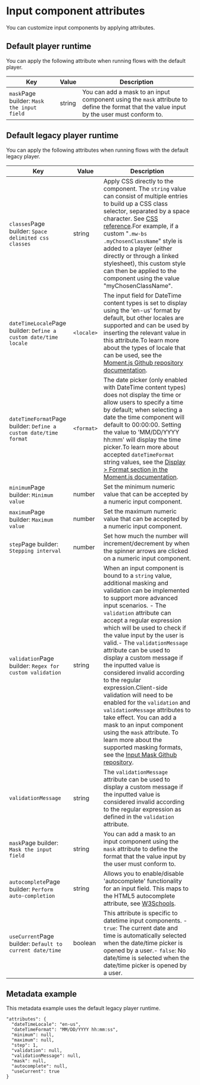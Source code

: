 # Input component attributes

<head>
  <meta name="guidename" content="Flow"/>
  <meta name="context" content="GUID-c8e12a29-a41d-44c4-ae3b-1bf55b1f0b3c"/>
</head>

You can customize input components by applying attributes.

## Default player runtime

You can apply the following attribute when running flows with the default player.

| Key            | Value   | Description |
|----------------|---------|-------------|
| `mask`Page builder: `Mask the input field` | string  | You can add a mask to an input component using the `mask` attribute to define the format that the value input by the user must conform to. |


## Default legacy player runtime 

You can apply the following attributes when running flows with the default legacy player.

| Key            | Value   | Description                                                                  |
|----------------|---------|----------------------------------------------------------------------------------------------------------|
| `classes`Page builder: `Space delimited css classes` | string  | Apply CSS directly to the component. The `string` value can consist of multiple entries to build up a CSS class selector, separated by a space character. See [CSS reference](r-flo-CSS_Reference_d32122b8-0f11-47be-91c6-6986575f933e.md).For example, if a custom "`.mw-bs .myChosenClassName`" style is added to a player (either directly or through a linked stylesheet), this custom style can then be applied to the component using the value "myChosenClassName". |
| `dateTimeLocale`Page builder: `Define a custom date/time locale` | `<locale>`  | The input field for DateTime content types is set to display using the 'en-us' format by default, but other locales are supported and can be used by inserting the relevant value in this attribute.To learn more about the types of locale that can be used, see the [Moment.js Github repository documentation](https://github.com/moment/moment/tree/develop/locale). |
| `dateTimeFormat`Page builder: `Define a custom date/time format` | `<format>` | The date picker (only enabled with DateTime content types) does not display the time or allow users to specify a time by default; when selecting a date the time component will default to 00:00:00. Setting the value to 'MM/DD/YYYY hh:mm' will display the time picker.To learn more about accepted `dateTimeFormat` string values, see the [Display > Format section in the Moment.js documentation](https://momentjs.com/docs). |
| `minimum`Page builder: `Minimum value` | number | Set the minimum numeric value that can be accepted by a numeric input component. |
| `maximum`Page builder: `Maximum value` | number | Set the maximum numeric value that can be accepted by a numeric input component. |
| `step`Page builder: `Stepping interval` | number | Set how much the number will increment/decrement by when the spinner arrows are clicked on a numeric input component. |
| `validation`Page builder: `Regex for custom validation` | string | When an input component is bound to a `string` value, additional masking and validation can be implemented to support more advanced input scenarios. - The `validation` attribute can accept a regular expression which will be used to check if the value input by the user is valid.- The `validationMessage` attribute can be used to display a custom message if the inputted value is considered invalid according to the regular expression.Client-side validation will need to be enabled for the `validation` and `validationMessage` attributes to take effect. You can add a mask to an input component using the `mask` attribute. To learn more about the supported masking formats, see the [Input Mask Github repository](https://github.com/insin/inputmask-core#pattern).|
|`validationMessage`| string | The `validationMessage` attribute can be used to display a custom message if the inputted value is considered invalid according to the regular expression as defined in the `validation` attribute. |
| `mask`Page builder: `Mask the input field` | string | You can add a mask to an input component using the `mask` attribute to define the format that the value input by the user must conform to. |
| `autocomplete`Page builder: `Perform auto-completion` | string | Allows you to enable/disable 'autocomplete' functionality for an input field. This maps to the HTML5 autocomplete attribute, see [W3Schools](https://www.w3schools.com/tags/att_input_autocomplete.asp). |
| `useCurrent`Page builder: `Default to current date/time` | boolean | This attribute is specific to datetime input components. - `true`: The current date and time is automatically selected when the date/time picker is opened by a user.- `false`: No date/time is selected when the date/time picker is opened by a user. |


## Metadata example 

This metadata example uses the default legacy player runtime.

```
"attributes": {
  "dateTimeLocale": "en-us",
  "dateTimeFormat": "MM/DD/YYYY hh:mm:ss",
  "minimum": null,
  "maximum": null,
  "step": 1,
  "validation": null,
  "validationMessage": null,
  "mask": null,
  "autocomplete": null,
  "useCurrent": true
}
```